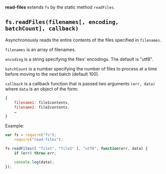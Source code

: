**read-files** extends `fs` by the static method `readFiles`.

## `fs.readFiles(filenames[, encoding, batchCount], callback)`

Asynchronously reads the entire contents of the files specified in `filenames`.

`filenames` is an array of filenames.

`encoding` is a string specifying the files' encodings. The default is "utf8".

`batchCount` is a number specifying the number of files to process at a time before moving to the next batch (default 100).

`callback` is a callback function that is passed two arguments `(err, data)`
where `data` is an object of the form:

```javascript
{
	filename1: file1contents,
	filename2: file2contents,
	…
}
```

Example:

```javascript
var fs = require("fs");
    require("read-files");

fs.readFiles([ "file1", "file2" ], "utf8", function(err, data) {
	if (err) throw err;

	console.log(data);
});
```
